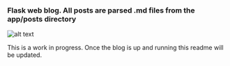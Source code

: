 ### Flask web blog. All posts are parsed .md files from the app/posts directory
![alt text](https://i.imgur.com/4YYgnWs.png")

This is a work in progress. Once the blog is up and running this readme will be updated.
